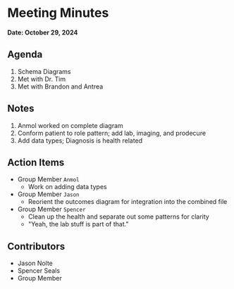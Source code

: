 

# Meeting Minutes
**Date: October 29, 2024**

## Agenda
1. Schema Diagrams
2. Met with Dr. Tim
3. Met with Brandon and Antrea

## Notes
1. Anmol worked on complete diagram
2. Conform patient to role pattern; add lab, imaging, and prodecure
3. Add data types; Diagnosis is health related

## Action Items
* Group Member `Anmol`
    * Work on adding data types
* Group Member `Jason`
    * Reorient the outcomes diagram for integration into the combined file
* Group Member `Spencer`
    * Clean up the health and separate out some patterns for clarity
    * "Yeah, the lab stuff is part of that."

## Contributors
* Jason Nolte
* Spencer Seals
* Group Member
